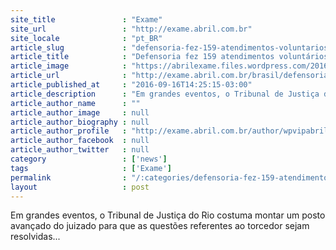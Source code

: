 ```yaml
---
site_title               : "Exame"
site_url                 : "http://exame.abril.com.br"
site_locale              : "pt_BR"
article_slug             : "defensoria-fez-159-atendimentos-voluntarios-na-olimpiada"
article_title            : "Defensoria fez 159 atendimentos voluntários na Olimpíada"
article_image            : "https://abrilexame.files.wordpress.com/2016/09/size_960_16_9_logo-olimpiadas33.jpg?quality=70&strip=all&w=960"
article_url              : "http://exame.abril.com.br/brasil/defensoria-fez-159-atendimentos-voluntarios-na-olimpiada/"
article_published_at     : "2016-09-16T14:25:15-03:00"
article_description      : "Em grandes eventos, o Tribunal de Justiça do Rio costuma montar um posto avançado do juizado para que as questões referentes ao torcedor sejam resolvidas..."
article_author_name      : ""
article_author_image     : null
article_author_biography : null
article_author_profile   : "http://exame.abril.com.br/author/wpvipabril/"
article_author_facebook  : null
article_author_twitter   : null
category                 : ['news']
tags                     : ['Exame']
permalink                : "/:categories/defensoria-fez-159-atendimentos-voluntarios-na-olimpiada/"
layout                   : post
---
```


Em grandes eventos, o Tribunal de Justiça do Rio costuma montar um posto avançado do juizado para que as questões referentes ao torcedor sejam resolvidas...
